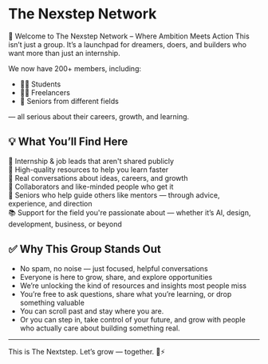 # The Nexstep Network

🚀 Welcome to The Nexstep Network – Where Ambition Meets Action
This isn’t just a group. It’s a launchpad for dreamers, doers, and builders who want more than just an internship.

We now have 200+ members, including:

- 👨‍🎓 Students
- 🧑‍💻 Freelancers
- 🧠 Seniors from different fields

— all serious about their careers, growth, and learning.

## 💡 What You’ll Find Here

💼 Internship & job leads that aren't shared publicly<br>
🔗 High-quality resources to help you learn faster<br>
💬 Real conversations about ideas, careers, and growth<br>
🤝 Collaborators and like-minded people who get it<br>
🧭 Seniors who help guide others like mentors — through advice, experience, and direction<br>
📚 Support for the field you're passionate about — whether it’s AI, design, development, business, or beyond<br>

## ✅ Why This Group Stands Out

- No spam, no noise — just focused, helpful conversations
- Everyone is here to grow, share, and explore opportunities
- We’re unlocking the kind of resources and insights most people miss
- You’re free to ask questions, share what you’re learning, or drop something valuable
- You can scroll past and stay where you are.
- Or you can step in, take control of your future, and grow with people who actually care about building something real.

<hr>

This is The Nextstep. Let’s grow — together. 🌱⚡
